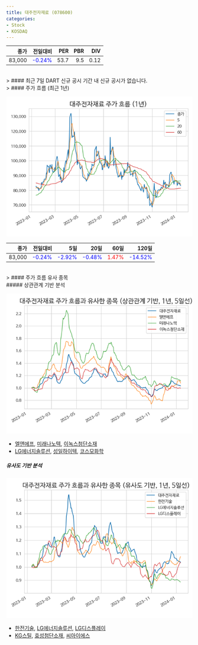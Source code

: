 ```yaml
---
title: 대주전자재료 (078600)
categories:
- Stock
- KOSDAQ
---
```


|종가|전일대비|PER|PBR|DIV|
|---:|-------:|--:|--:|--:|
|83,000|<span style="color: blue">-0.24%</span>|53.7|9.5|0.12|

<!-- more -->

<br>
> #### 최근 7일 DART 신규 공시
기간 내 신규 공시가 없습니다.

<br>
> #### 주가 흐름 (최근 1년)

![078600](/assets/images/stock/078600.png)

|종가|전일대비|5일|20일|60일|120일|
|---:|-------:|--:|---:|---:|----:|
|83,000|<span style="color: blue">-0.24%</span>|<span style="color: blue">-2.92%</span>|<span style="color: blue">-0.48%</span>|<span style="color: red">1.47%</span>|<span style="color: blue">-14.52%</span>|

<br>
> #### 주가 흐름 유사 종목
<br>
##### 상관관계 기반 분석

![078600](/assets/images/stock/078600_corr.png)
- [엘앤에프](/066970/), [미래나노텍](/095500/), [이녹스첨단소재](/272290/)
- [LG에너지솔루션](/373220/), [성일하이텍](/365340/), [코스모화학](/005420/)

##### 유사도 기반 분석

![078600](/assets/images/stock/078600_sim.png)
- [한전기술](/052690/), [LG에너지솔루션](/373220/), [LG디스플레이](/034220/)
- [KG스틸](/016380/), [효성첨단소재](/298050/), [씨아이에스](/222080/)